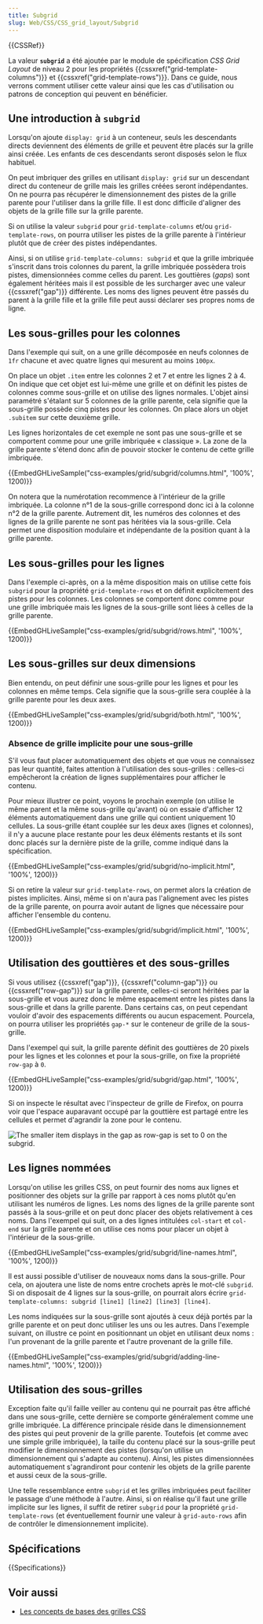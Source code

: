 ```yaml
---
title: Subgrid
slug: Web/CSS/CSS_grid_layout/Subgrid
---
```


{{CSSRef}}

La valeur **`subgrid`** a été ajoutée par le module de spécification _CSS Grid Layout_ de niveau 2 pour les propriétés {{cssxref("grid-template-columns")}} et {{cssxref("grid-template-rows")}}. Dans ce guide, nous verrons comment utiliser cette valeur ainsi que les cas d'utilisation ou patrons de conception qui peuvent en bénéficier.

## Une introduction à `subgrid`

Lorsqu'on ajoute `display: grid` à un conteneur, seuls les descendants directs deviennent des éléments de grille et peuvent être placés sur la grille ainsi créée. Les enfants de ces descendants seront disposés selon le flux habituel.

On peut imbriquer des grilles en utilisant `display: grid` sur un descendant direct du conteneur de grille mais les grilles créées seront indépendantes. On ne pourra pas récupérer le dimensionnement des pistes de la grille parente pour l'utiliser dans la grille fille. Il est donc difficile d'aligner des objets de la grille fille sur la grille parente.

Si on utilise la valeur `subgrid` pour `grid-template-columns` et/ou `grid-template-rows`, on pourra utiliser les pistes de la grille parente à l'intérieur plutôt que de créer des pistes indépendantes.

Ainsi, si on utilise `grid-template-columns: subgrid` et que la grille imbriquée s'inscrit dans trois colonnes du parent, la grille imbriquée possèdera trois pistes, dimensionnées comme celles du parent. Les gouttières (_gaps_) sont également héritées mais il est possible de les surcharger avec une valeur {{cssxref("gap")}} différente. Les noms des lignes peuvent être passés du parent à la grille fille et la grille fille peut aussi déclarer ses propres noms de ligne.

## Les sous-grilles pour les colonnes

Dans l'exemple qui suit, on a une grille décomposée en neufs colonnes de `1fr` chacune et avec quatre lignes qui mesurent au moins `100px`.

On place un objet `.item` entre les colonnes 2 et 7 et entre les lignes 2 à 4. On indique que cet objet est lui-même une grille et on définit les pistes de colonnes comme sous-grille et on utilise des lignes normales. L'objet ainsi paramétré s'étalant sur 5 colonnes de la grille parente, cela signifie que la sous-grille possède cinq pistes pour les colonnes. On place alors un objet `.subitem` sur cette deuxième grille.

Les lignes horizontales de cet exemple ne sont pas une sous-grille et se comportent comme pour une grille imbriquée « classique ». La zone de la grille parente s'étend donc afin de pouvoir stocker le contenu de cette grille imbriquée.

{{EmbedGHLiveSample("css-examples/grid/subgrid/columns.html", '100%', 1200)}}

On notera que la numérotation recommence à l'intérieur de la grille imbriquée. La colonne n°1 de la sous-grille correspond donc ici à la colonne n°2 de la grille parente. Autrement dit, les numéros des colonnes et des lignes de la grille parente ne sont pas héritées via la sous-grille. Cela permet une disposition modulaire et indépendante de la position quant à la grille parente.

## Les sous-grilles pour les lignes

Dans l'exemple ci-après, on a la même disposition mais on utilise cette fois `subgrid` pour la propriété `grid-template-rows` et on définit explicitement des pistes pour les colonnes. Les colonnes se comportent donc comme pour une grille imbriquée mais les lignes de la sous-grille sont liées à celles de la grille parente.

{{EmbedGHLiveSample("css-examples/grid/subgrid/rows.html", '100%', 1200)}}

## Les sous-grilles sur deux dimensions

Bien entendu, on peut définir une sous-grille pour les lignes et pour les colonnes en même temps. Cela signifie que la sous-grille sera couplée à la grille parente pour les deux axes.

{{EmbedGHLiveSample("css-examples/grid/subgrid/both.html", '100%', 1200)}}

### Absence de grille implicite pour une sous-grille

S'il vous faut placer automatiquement des objets et que vous ne connaissez pas leur quantité, faites attention à l'utilisation des sous-grilles : celles-ci empêcheront la création de lignes supplémentaires pour afficher le contenu.

Pour mieux illustrer ce point, voyons le prochain exemple (on utilise le même parent et la même sous-grille qu'avant) où on essaie d'afficher 12 éléments automatiquement dans une grille qui contient uniquement 10 cellules. La sous-grille étant couplée sur les deux axes (lignes et colonnes), il n'y a aucune place restante pour les deux éléments restants et ils sont donc placés sur la dernière piste de la grille, comme indiqué dans la spécification.

{{EmbedGHLiveSample("css-examples/grid/subgrid/no-implicit.html", '100%', 1200)}}

Si on retire la valeur sur `grid-template-rows`, on permet alors la création de pistes implicites. Ainsi, même si on n'aura pas l'alignement avec les pistes de la grille parente, on pourra avoir autant de lignes que nécessaire pour afficher l'ensemble du contenu.

{{EmbedGHLiveSample("css-examples/grid/subgrid/implicit.html", '100%', 1200)}}

## Utilisation des gouttières et des sous-grilles

Si vous utilisez {{cssxref("gap")}}, {{cssxref("column-gap")}} ou {{cssxref("row-gap")}} sur la grille parente, celles-ci seront héritées par la sous-grille et vous aurez donc le même espacement entre les pistes dans la sous-grille et dans la grille parente. Dans certains cas, on peut cependant vouloir d'avoir des espacements différents ou aucun espacement. Pourcela, on pourra utiliser les propriétés `gap-*` sur le conteneur de grille de la sous-grille.

Dans l'exempel qui suit, la grille parente définit des gouttières de 20 pixels pour les lignes et les colonnes et pour la sous-grille, on fixe la propriété `row-gap` à `0`.

{{EmbedGHLiveSample("css-examples/grid/subgrid/gap.html", '100%', 1200)}}

Si on inspecte le résultat avec l'inspecteur de grille de Firefox, on pourra voir que l'espace auparavant occupé par la gouttière est partagé entre les cellules et permet d'agrandir la zone pour le contenu.

![The smaller item displays in the gap as row-gap is set to 0 on the subgrid.](gap.png)

## Les lignes nommées

Lorsqu'on utilise les grilles CSS, on peut fournir des noms aux lignes et positionner des objets sur la grille par rapport à ces noms plutôt qu'en utilisant les numéros de lignes. Les noms des lignes de la grille parente sont passés à la sous-grille et on peut donc placer des objets relativement à ces noms. Dans l'exempel qui suit, on a des lignes intitulées `col-start` et `col-end` sur la grille parente et on utilise ces noms pour placer un objet à l'intérieur de la sous-grille.

{{EmbedGHLiveSample("css-examples/grid/subgrid/line-names.html", '100%', 1200)}}

Il est aussi possible d'utiliser de nouveaux noms dans la sous-grille. Pour cela, on ajoutera une liste de noms entre crochets après le mot-clé `subgrid`. Si on disposait de 4 lignes sur la sous-grille, on pourrait alors écrire `grid-template-columns: subgrid [line1] [line2] [line3] [line4]`.

Les noms indiquées sur la sous-grille sont ajoutés à ceux déjà portés par la grille parente et on peut donc utiliser les uns ou les autres. Dans l'exemple suivant, on illustre ce point en positionnant un objet en utilisant deux noms : l'un provenant de la grille parente et l'autre provenant de la grille fille.

{{EmbedGHLiveSample("css-examples/grid/subgrid/adding-line-names.html", '100%', 1200)}}

## Utilisation des sous-grilles

Exception faite qu'il faille veiller au contenu qui ne pourrait pas être affiché dans une sous-grille, cette dernière se comporte généralement comme une grille imbriquée. La différence principale réside dans le dimensionnement des pistes qui peut provenir de la grille parente. Toutefois (et comme avec une simple grille imbriquée), la taille du contenu placé sur la sous-grille peut modifier le dimensionnement des pistes (lorsqu'on utilise un dimensionnement qui s'adapte au contenu). Ainsi, les pistes dimensionnées automatiquement s'agrandiront pour contenir les objets de la grille parente et aussi ceux de la sous-grille.

Une telle ressemblance entre `subgrid` et les grilles imbriquées peut faciliter le passage d'une méthode à l'autre. Ainsi, si on réalise qu'il faut une grille implicite sur les lignes, il suffit de retirer `subgrid` pour la propriété `grid-template-rows` (et éventuellement fournir une valeur à `grid-auto-rows` afin de contrôler le dimensionnement implicite).

## Spécifications

{{Specifications}}

## Voir aussi

- [Les concepts de bases des grilles CSS](/fr/docs/Web/CSS/CSS_grid_layout/Basic_concepts_of_grid_layout#sous-grille)
